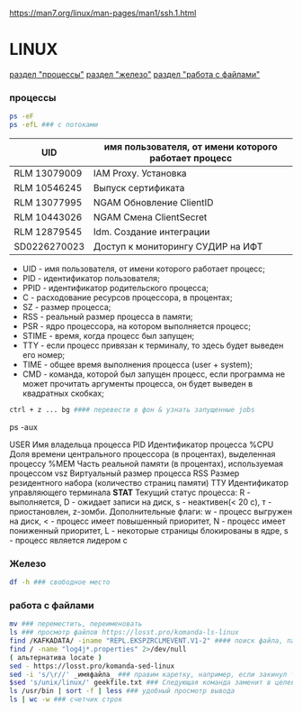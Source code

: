 <https://man7.org/linux/man-pages/man1/ssh.1.html>

# LINUX
[раздел "процессы"](#процессы)
[раздел "железо"](#железо)
[раздел "работа с файлами"](#работа-с-файлами)

### процессы
```bash
ps -eF
ps -efL ### с потоками
```
| UID       | имя пользователя, от имени которого работает процесс|
|--------------|-----------------------------------|
| RLM 13079009 | IAM Proxy. Установка              |
| RLM 10546245 | Выпуск сертификата                |
| RLM 13077995 | NGAM Обновление ClientID          |
| RLM 10443026 | NGAM Смена ClientSecret           |
| RLM 12879545 | Idm. Создание интеграции          |
| SD0226270023 | Доступ к мониторингу СУДИР на ИФТ |

- UID - имя пользователя, от имени которого работает процесс;
- PID - идентификатор пользователя;
- PPID - идентификатор родительского процесса;
- C - расходование ресурсов процессора, в процентах;
- SZ - размер процесса;
- RSS - реальный размер процесса в памяти;
- PSR - ядро процессора, на котором выполняется процесс;
- STIME - время, когда процесс был запущен;
- TTY - если процесс привязан к терминалу, то здесь будет выведен его номер;
- TIME - общее время выполнения процесса (user + system);
- CMD - команда, которой был запущен процесс, если программа не может прочитать аргументы процесса, он будет выведен в квадратных скобках;

```bash
ctrl + z ... bg #### перевести в фон & узнать запущенные jobs
```
ps -aux

USER Имя владельца процесса
РID Идентификатор процесса
%CPU Доля времени центрального процессора (в процентах), выделенная процессу
%МЕМ Часть реальной памяти (в процентах), используемая процессом
vsz Виртуальный размер процесса
RSS Размер резидентного набора (количество страниц памяти)
ТТУ Идентификатор управляющего терминала
**STAT** Текущий статус процесса:
R - выполняется,
D - ожидает записи на диск,
s - неактивен(< 20 с),
т - приостановлен,
z-зомби.
Дополнительные флаги:
w - процесс выгружен на диск,
< - процесс имеет повышенный приоритет,
N - процесс имеет пониженный приоритет,
L - некоторые страницы блокированы в ядре,
s - процесс является лидером с


### Железо
```bash
df -h ### свободное место
```

### работа с файлами

```bash
mv ### переместить, переименовать 
ls ### просмотр файлов https://losst.pro/komanda-ls-linux
find /KAFKADATA/ -iname "REPL.EKSPZRCLMEVENT.V1-2" #### поиск файла, папки - 
find / -name "log4j*.properties" 2>/dev/null
( альтернатива locate )
sed - https://losst.pro/komanda-sed-linux 
sed -i 's/\r//' _имяфайла_ ### правим каретку, например, если закинул текстовый файл с windows
$sed 's/unix/linux/' geekfile.txt ### Следующая команда заменит в целевом файле вхождения слова unix на linux:
ls /usr/bin | sort -f | less ### удобный просмотр вывода
ls | wc -w ### счетчик строк
```
































